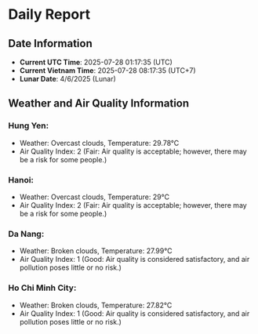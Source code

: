 # Daily Report
## Date Information
- **Current UTC Time**: 2025-07-28 01:17:35 (UTC)
- **Current Vietnam Time**: 2025-07-28 08:17:35 (UTC+7)
- **Lunar Date**: 4/6/2025 (Lunar)

## Weather and Air Quality Information

### Hung Yen:
- Weather: Overcast clouds, Temperature: 29.78°C
- Air Quality Index: 2 (Fair: Air quality is acceptable; however, there may be a risk for some people.)

### Hanoi:
- Weather: Overcast clouds, Temperature: 29°C
- Air Quality Index: 2 (Fair: Air quality is acceptable; however, there may be a risk for some people.)

### Da Nang:
- Weather: Broken clouds, Temperature: 27.99°C
- Air Quality Index: 1 (Good: Air quality is considered satisfactory, and air pollution poses little or no risk.)

### Ho Chi Minh City:
- Weather: Broken clouds, Temperature: 27.82°C
- Air Quality Index: 1 (Good: Air quality is considered satisfactory, and air pollution poses little or no risk.)
